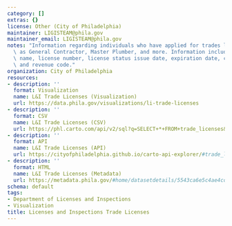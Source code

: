 ```yaml
---
category: []
extras: {}
license: Other (City of Philadelphia)
maintainer: LIGISTEAM@phila.gov
maintainer_email: LIGISTEAM@phila.gov
notes: "Information regarding individuals who have applied for trades licenses such\
  \ as General Contractor, Master Plumber, and more. Information includes the individual's\
  \ name, license number, license status issue date, expiration date, company name,\
  \ and revenue code."
organization: City of Philadelphia
resources:
- description: ''
  format: Visualization
  name: L&I Trade Licenses (Visualization)
  url: https://data.phila.gov/visualizations/li-trade-licenses
- description: ''
  format: CSV
  name: L&I Trade Licenses (CSV)
  url: https://phl.carto.com/api/v2/sql?q=SELECT+*+FROM+trade_licenses&filename=trade_licenses&format=csv&skipfields=cartodb_id,the_geom,the_geom_webmercator
- description: ''
  format: API
  name: L&I Trade Licenses (API)
  url: https://cityofphiladelphia.github.io/carto-api-explorer/#trade_licenses
- description: ''
  format: HTML
  name: L&I Trade Licenses (Metadata)
  url: https://metadata.phila.gov/#home/datasetdetails/5543ca6e5c4ae4cd66d3ff55/representationdetails/5e9a0865a0da54001b1d5f49/
schema: default
tags:
- Department of Licenses and Inspections
- Visualization
title: Licenses and Inspections Trade Licenses
---
```


